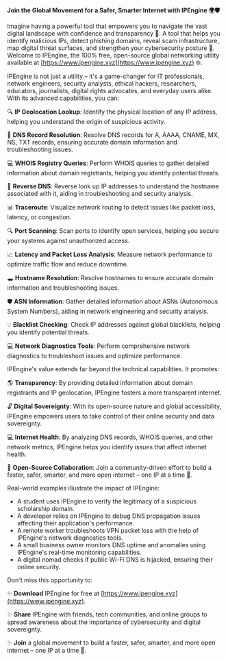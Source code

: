 **Join the Global Movement for a Safer, Smarter Internet with IPEngine 🌍🛡️**

Imagine having a powerful tool that empowers you to navigate the vast digital landscape with confidence and transparency 📡. A tool that helps you identify malicious IPs, detect phishing domains, reveal scam infrastructure, map digital threat surfaces, and strengthen your cybersecurity posture 🔐. Welcome to IPEngine, the 100% free, open-source global networking utility available at [https://www.ipengine.xyz](https://www.ipengine.xyz) 🌐.

IPEngine is not just a utility – it's a game-changer for IT professionals, network engineers, security analysts, ethical hackers, researchers, educators, journalists, digital rights advocates, and everyday users alike. With its advanced capabilities, you can:

🔍 **IP Geolocation Lookup**: Identify the physical location of any IP address, helping you understand the origin of suspicious activity.

📡 **DNS Record Resolution**: Resolve DNS records for A, AAAA, CNAME, MX, NS, TXT records, ensuring accurate domain information and troubleshooting issues.

💻 **WHOIS Registry Queries**: Perform WHOIS queries to gather detailed information about domain registrants, helping you identify potential threats.

🔄 **Reverse DNS**: Reverse look up IP addresses to understand the hostname associated with it, aiding in troubleshooting and security analysis.

📊 **Traceroute**: Visualize network routing to detect issues like packet loss, latency, or congestion.

🔍 **Port Scanning**: Scan ports to identify open services, helping you secure your systems against unauthorized access.

📈 **Latency and Packet Loss Analysis**: Measure network performance to optimize traffic flow and reduce downtime.

🕳️ **Hostname Resolution**: Resolve hostnames to ensure accurate domain information and troubleshooting issues.

🛡️ **ASN Information**: Gather detailed information about ASNs (Autonomous System Numbers), aiding in network engineering and security analysis.

💡 **Blacklist Checking**: Check IP addresses against global blacklists, helping you identify potential threats.

💻 **Network Diagnostics Tools**: Perform comprehensive network diagnostics to troubleshoot issues and optimize performance.

IPEngine's value extends far beyond the technical capabilities. It promotes:

🌎 **Transparency**: By providing detailed information about domain registrants and IP geolocation, IPEngine fosters a more transparent internet.

🔓 **Digital Sovereignty**: With its open-source nature and global accessibility, IPEngine empowers users to take control of their online security and data sovereignty.

💻 **Internet Health**: By analyzing DNS records, WHOIS queries, and other network metrics, IPEngine helps you identify issues that affect internet health.

🌟 **Open-Source Collaboration**: Join a community-driven effort to build a faster, safer, smarter, and more open internet – one IP at a time 🚀.

Real-world examples illustrate the impact of IPEngine:

* A student uses IPEngine to verify the legitimacy of a suspicious scholarship domain.
* A developer relies on IPEngine to debug DNS propagation issues affecting their application's performance.
* A remote worker troubleshoots VPN packet loss with the help of IPEngine's network diagnostics tools.
* A small business owner monitors DNS uptime and anomalies using IPEngine's real-time monitoring capabilities.
* A digital nomad checks if public Wi-Fi DNS is hijacked, ensuring their online security.

Don't miss this opportunity to:

✨ **Download** IPEngine for free at [https://www.ipengine.xyz](https://www.ipengine.xyz).

✨ **Share** IPEngine with friends, tech communities, and online groups to spread awareness about the importance of cybersecurity and digital sovereignty.

✨ **Join** a global movement to build a faster, safer, smarter, and more open internet – one IP at a time 🚀.